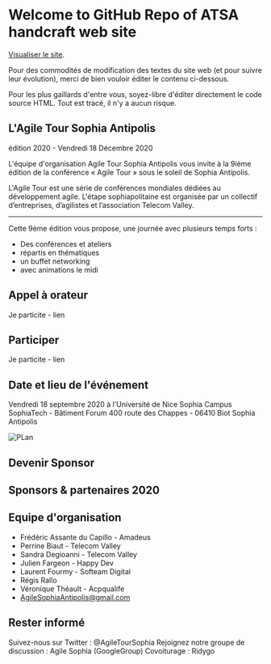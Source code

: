 # Welcome to GitHub Repo of ATSA handcraft web site

[Visualiser le site](https://fardge.github.io/ATSA/).

Pour des commodités de modification des textes du site web (et pour suivre leur évolution), merci de bien vouloir éditer le contenu ci-dessous.

Pour les plus gaillards d'entre vous, soyez-libre d'éditer directement le code source HTML. Tout est tracé, il n'y a aucun risque.

## L'Agile Tour Sophia Antipolis

édition 2020 - Vendredi 18 Décembre 2020

L'équipe d'organisation Agile Tour Sophia Antipolis vous invite à la 9ième édition de la conférence « Agile Tour » sous le soleil de Sophia Antipolis.

L'Agile Tour est une série de conférences mondiales dédiées au développement agile. L'étape sophiapolitaine est organisée par un collectif d’entreprises, d’agilistes et l’association Telecom Valley.

---

Cette 9ème édition vous propose, une journée avec plusieurs temps forts :

* Des conférences et ateliers
* répartis en  thématiques
* un buffet networking
* avec animations le midi

## Appel à orateur

Je particite - lien

## Participer

Je particite - lien

## Date et lieu de l'événement

Vendredi 18 septembre 2020
à l'Université de Nice Sophia
Campus SophiaTech - Bâtiment Forum
400 route des Chappes - 06410 Biot Sophia Antipolis

![PLan](https://www.google.com/maps/d/viewer?mid=1ULsHWNtc8SySNK4rNMaoawEMOok)

## Devenir Sponsor

## Sponsors & partenaires 2020

## Equipe d'organisation

* Frédéric Assante du Capillo - Amadeus
* Perrine Biaut - Telecom Valley
* Sandra Degioanni - Telecom Valley
* Julien Fargeon - Happy Dev
* Laurent Fourmy - Softeam Digital
* Régis Rallo
* Véronique Théault - Acpqualife
* AgileSophiaAntipolis@gmail.com

## Rester informé

Suivez-nous sur Twitter : @AgileTourSophia
Rejoignez notre groupe de discussion : Agile Sophia (GoogleGroup)
Covoiturage : Ridygo

